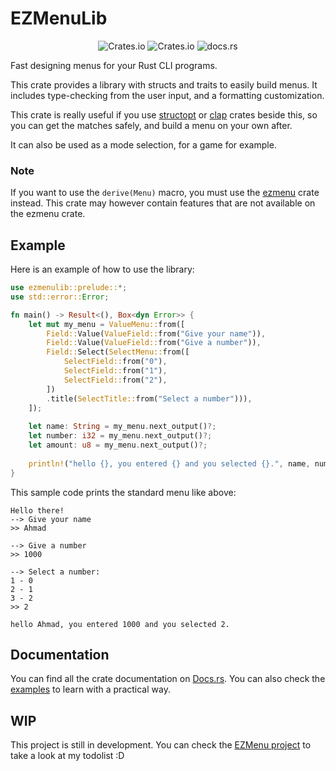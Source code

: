 # EZMenuLib

<div style="text-align: center;">

![Crates.io](https://img.shields.io/crates/v/ezmenulib)
![Crates.io](https://img.shields.io/crates/l/ezmenulib)
![docs.rs](https://img.shields.io/docsrs/ezmenulib)
</div>

Fast designing menus for your Rust CLI programs.

This crate provides a library with structs and traits to easily build menus.
It includes type-checking from the user input, and a formatting customization.

This crate is really useful if you use [structopt](https://docs.rs/structopt/)
or [clap](https://docs.rs/clap/) crates beside this, so you can get the matches safely, and
build a menu on your own after.

It can also be used as a mode selection, for a game for example.

### Note

If you want to use the `derive(Menu)` macro,
you must use the [ezmenu](https://docs.rs/ezmenu/) crate instead.
This crate may however contain features that are not available on the ezmenu crate.

## Example

Here is an example of how to use the library:

```rust
use ezmenulib::prelude::*;
use std::error::Error;

fn main() -> Result<(), Box<dyn Error>> {
    let mut my_menu = ValueMenu::from([
        Field::Value(ValueField::from("Give your name")),
        Field::Value(ValueField::from("Give a number")),
        Field::Select(SelectMenu::from([
            SelectField::from("0"),
            SelectField::from("1"),
            SelectField::from("2"),
        ])
        .title(SelectTitle::from("Select a number"))),
    ]);
    
    let name: String = my_menu.next_output()?;
    let number: i32 = my_menu.next_output()?;
    let amount: u8 = my_menu.next_output()?;
    
    println!("hello {}, you entered {} and you selected {}.", name, number, amount);
}
```

This sample code prints the standard menu like above:

```
Hello there!
--> Give your name
>> Ahmad

--> Give a number
>> 1000

--> Select a number:
1 - 0
2 - 1
3 - 2
>> 2

hello Ahmad, you entered 1000 and you selected 2.
```

## Documentation

You can find all the crate documentation on [Docs.rs](https://docs.rs/ezmenulib).
You can also check the [examples](examples) to learn with a practical way.

## WIP

This project is still in development.
You can check the [EZMenu project](https://github.com/users/ahbalbk/projects/4) to take a look at my todolist :D